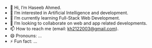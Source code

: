 - 👋 Hi, I’m Haseeb Ahmed.
- 👀 I’m interested in Artificial Intelligence and development.
- 🌱 I’m currently learning Full-Stack Web Development.
- 💞️ I’m looking to collaborate on web and app related developments.
- 📫 How to reach me (email: kh2122003@gmail.com).
- 😄 Pronouns: ...
- ⚡ Fun fact: ...

<!---
mr-ceeb/mr-ceeb is a ✨ special ✨ repository because its `README.md` (this file) appears on your GitHub profile.
You can click the Preview link to take a look at your changes.
--->

